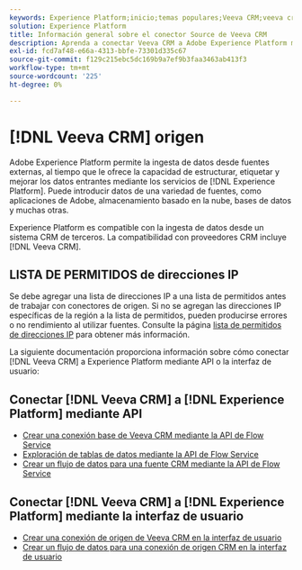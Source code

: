 ```yaml
---
keywords: Experience Platform;inicio;temas populares;Veeva CRM;veeva crm;veeva CRM;crm
solution: Experience Platform
title: Información general sobre el conector Source de Veeva CRM
description: Aprenda a conectar Veeva CRM a Adobe Experience Platform mediante API o la interfaz de usuario.
exl-id: fcd7af48-e66a-4313-bbfe-73301d335c67
source-git-commit: f129c215ebc5dc169b9a7ef9b3faa3463ab413f3
workflow-type: tm+mt
source-wordcount: '225'
ht-degree: 0%

---
```


# [!DNL Veeva CRM] origen

Adobe Experience Platform permite la ingesta de datos desde fuentes externas, al tiempo que le ofrece la capacidad de estructurar, etiquetar y mejorar los datos entrantes mediante los servicios de [!DNL Experience Platform]. Puede introducir datos de una variedad de fuentes, como aplicaciones de Adobe, almacenamiento basado en la nube, bases de datos y muchas otras.

Experience Platform es compatible con la ingesta de datos desde un sistema CRM de terceros. La compatibilidad con proveedores CRM incluye [!DNL Veeva CRM].

## LISTA DE PERMITIDOS de direcciones IP

Se debe agregar una lista de direcciones IP a una lista de permitidos antes de trabajar con conectores de origen. Si no se agregan las direcciones IP específicas de la región a la lista de permitidos, pueden producirse errores o no rendimiento al utilizar fuentes. Consulte la página [lista de permitidos de direcciones IP](../../ip-address-allow-list.md) para obtener más información.

La siguiente documentación proporciona información sobre cómo conectar [!DNL Veeva CRM] a Experience Platform mediante API o la interfaz de usuario:

## Conectar [!DNL Veeva CRM] a [!DNL Experience Platform] mediante API

- [Crear una conexión base de Veeva CRM mediante la API de Flow Service](../../tutorials/api/create/crm/veeva.md)
- [Exploración de tablas de datos mediante la API de Flow Service](../../tutorials/api/explore/tabular.md)
- [Crear un flujo de datos para una fuente CRM mediante la API de Flow Service](../../tutorials/api/collect/crm.md)

## Conectar [!DNL Veeva CRM] a [!DNL Experience Platform] mediante la interfaz de usuario

- [Crear una conexión de origen de Veeva CRM en la interfaz de usuario](../../tutorials/ui/create/crm/veeva.md)
- [Crear un flujo de datos para una conexión de origen CRM en la interfaz de usuario](../../tutorials/ui/dataflow/crm.md)
